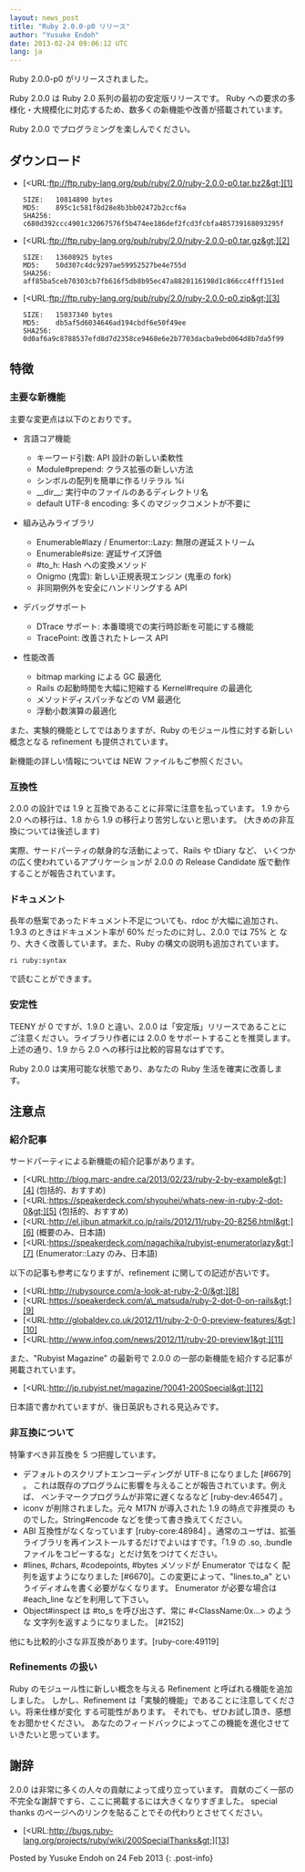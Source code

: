 ```yaml
---
layout: news_post
title: "Ruby 2.0.0-p0 リリース"
author: "Yusuke Endoh"
date: 2013-02-24 09:06:12 UTC
lang: ja
---
```


Ruby 2.0.0-p0 がリリースされました。

Ruby 2.0.0 は Ruby 2.0 系列の最初の安定版リリースです。 Ruby
への要求の多様化・大規模化に対応するため、数多くの新機能や改善が搭載されています。

Ruby 2.0.0 でプログラミングを楽しんでください。

## ダウンロード

* [&lt;URL:ftp://ftp.ruby-lang.org/pub/ruby/2.0/ruby-2.0.0-p0.tar.bz2&gt;][1]

      SIZE:   10814890 bytes
      MD5:    895c1c581f8d28e8b3bb02472b2ccf6a
      SHA256: c680d392ccc4901c32067576f5b474ee186def2fcd3fcbfa485739168093295f

* [&lt;URL:ftp://ftp.ruby-lang.org/pub/ruby/2.0/ruby-2.0.0-p0.tar.gz&gt;][2]

      SIZE:   13608925 bytes
      MD5:    50d307c4dc9297ae59952527be4e755d
      SHA256: aff85ba5ceb70303cb7fb616f5db8b95ec47a8820116198d1c866cc4fff151ed

* [&lt;URL:ftp://ftp.ruby-lang.org/pub/ruby/2.0/ruby-2.0.0-p0.zip&gt;][3]

      SIZE:   15037340 bytes
      MD5:    db5af5d6034646ad194cbdf6e50f49ee
      SHA256: 0d0af6a9c8788537efd8d7d2358ce9468e6e2b7703dacba9ebd064d8b7da5f99

## 特徴

### 主要な新機能

主要な変更点は以下のとおりです。

* 言語コア機能
  * キーワード引数: API 設計の新しい柔軟性
  * Module#prepend: クラス拡張の新しい方法
  * シンボルの配列を簡単に作るリテラル %i
  * \_\_dir\_\_: 実行中のファイルのあるディレクトリ名
  * default UTF-8 encoding: 多くのマジックコメントが不要に

* 組み込みライブラリ
  * Enumerable#lazy / Enumertor::Lazy: 無限の遅延ストリーム
  * Enumerable#size: 遅延サイズ評価
  * \#to\_h: Hash への変換メソッド
  * Onigmo (鬼雲): 新しい正規表現エンジン (鬼車の fork)
  * 非同期例外を安全にハンドリングする API

* デバッグサポート
  * DTrace サポート: 本番環境での実行時診断を可能にする機能
  * TracePoint: 改善されたトレース API

* 性能改善
  * bitmap marking による GC 最適化
  * Rails の起動時間を大幅に短縮する Kernel#require の最適化
  * メソッドディスパッチなどの VM 最適化
  * 浮動小数演算の最適化

また、実験的機能としてではありますが、Ruby のモジュール性に対する新しい 概念となる refinement も提供されています。

新機能の詳しい情報については NEW ファイルもご参照ください。

### 互換性

2\.0.0 の設計では 1.9 と互換であることに非常に注意を払っています。 1.9 から 2.0 への移行は、1.8 から 1.9
の移行より苦労しないと思います。 (大きめの非互換については後述します)

実際、サードパーティの献身的な活動によって、Rails や tDiary など、 いくつかの広く使われているアプリケーションが 2.0.0 の
Release Candidate 版で動作することが報告されています。

### ドキュメント

長年の懸案であったドキュメント不足についても、rdoc が大幅に追加され、 1.9.3 のときはドキュメント率が 60%
だったのに対し、2.0.0 では 75% と なり、大きく改善しています。また、Ruby の構文の説明も追加されています。

    ri ruby:syntax

で読むことができます。

### 安定性

TEENY が 0 ですが、1.9.0 と違い、2.0.0 は「安定版」リリースであることに ご注意ください。ライブラリ作者には 2.0.0
をサポートすることを推奨します。 上述の通り、1.9 から 2.0 への移行は比較的容易なはずです。

Ruby 2.0.0 は実用可能な状態であり、あなたの Ruby 生活を確実に改善します。

## 注意点

### 紹介記事

サードパーティによる新機能の紹介記事があります。

* [&lt;URL:http://blog.marc-andre.ca/2013/02/23/ruby-2-by-example&gt;][4]
  (包括的、おすすめ)
* [&lt;URL:https://speakerdeck.com/shyouhei/whats-new-in-ruby-2-dot-0&gt;][5]
  (包括的、おすすめ)
* [&lt;URL:http://el.jibun.atmarkit.co.jp/rails/2012/11/ruby-20-8256.html&gt;][6]
  (概要のみ、日本語)
* [&lt;URL:https://speakerdeck.com/nagachika/rubyist-enumeratorlazy&gt;][7]
  (Enumerator::Lazy のみ、日本語)

以下の記事も参考になりますが、refinement に関しての記述が古いです。

* [&lt;URL:http://rubysource.com/a-look-at-ruby-2-0/&gt;][8]
* [&lt;URL:https://speakerdeck.com/a\_matsuda/ruby-2-dot-0-on-rails&gt;][9]
* [&lt;URL:http://globaldev.co.uk/2012/11/ruby-2-0-0-preview-features/&gt;][10]
* [&lt;URL:http://www.infoq.com/news/2012/11/ruby-20-preview1&gt;][11]

また、\"Rubyist Magazine\" の最新号で 2.0.0 の一部の新機能を紹介する記事が 掲載されています。

* [&lt;URL:http://jp.rubyist.net/magazine/?0041-200Special&gt;][12]

日本語で書かれていますが、後日英訳もされる見込みです。

### 非互換について

特筆すべき非互換を 5 つ把握しています。

* デフォルトのスクリプトエンコーディングが UTF-8 になりました \[#6679\] 。
  これは既存のプログラムに影響を与えることが報告されています。例えば、 ベンチマークプログラムが非常に遅くなるなど
  \[ruby-dev:46547\] 。
* iconv が削除されました。元々 M17N が導入された 1.9 の時点で非推奨の ものでした。String#encode
  などを使って書き換えてください。
* ABI 互換性がなくなっています \[ruby-core:48984\] 。通常のユーザは、拡張
  ライブラリを再インストールするだけでよいはすです。「1.9 の .so, .bundle ファイルをコピーするな」とだけ気をつけてください。
* \#lines, #chars, #codepoints, #bytes メソッドが Enumerator ではなく
  配列を返すようになりました \[#6670\]。この変更によって、\"lines.to\_a\" というイディオムを書く必要がなくなります。
  Enumerator が必要な場合は #each\_line などを利用して下さい。
* Object#inspect は #to\_s を呼び出さず、常に #&lt;ClassName:0x...&gt; のような
  文字列を返すようになりました。 \[#2152\]

他にも比較的小さな非互換があります。\[ruby-core:49119\]

### Refinements の扱い

Ruby のモジュール性に新しい概念を与える Refinement と呼ばれる機能を追加しました。 しかし、Refinement
は「実験的機能」であることに注意してください。将来仕様が変化 する可能性があります。 それでも、ぜひお試し頂き、感想をお聞かせください。
あなたのフィードバックによってこの機能を進化させていきたいと思っています。

## 謝辞

2\.0.0 は非常に多くの人々の貢献によって成り立っています。 貢献のごく一部の不完全な謝辞ですら、ここに掲載するには大きくなりすぎました。
special thanks のページヘのリンクを貼ることでその代わりとさせてください。

* [&lt;URL:http://bugs.ruby-lang.org/projects/ruby/wiki/200SpecialThanks&gt;][13]

Posted by Yusuke Endoh on 24 Feb 2013
{: .post-info}



[1]: ftp://ftp.ruby-lang.org/pub/ruby/2.0/ruby-2.0.0-p0.tar.bz2 
[2]: ftp://ftp.ruby-lang.org/pub/ruby/2.0/ruby-2.0.0-p0.tar.gz 
[3]: ftp://ftp.ruby-lang.org/pub/ruby/2.0/ruby-2.0.0-p0.zip 
[4]: http://blog.marc-andre.ca/2013/02/23/ruby-2-by-example 
[5]: https://speakerdeck.com/shyouhei/whats-new-in-ruby-2-dot-0 
[6]: http://el.jibun.atmarkit.co.jp/rails/2012/11/ruby-20-8256.html 
[7]: https://speakerdeck.com/nagachika/rubyist-enumeratorlazy 
[8]: http://rubysource.com/a-look-at-ruby-2-0/ 
[9]: https://speakerdeck.com/a_matsuda/ruby-2-dot-0-on-rails 
[10]: http://globaldev.co.uk/2012/11/ruby-2-0-0-preview-features/ 
[11]: http://www.infoq.com/news/2012/11/ruby-20-preview1 
[12]: http://jp.rubyist.net/magazine/?0041-200Special 
[13]: http://bugs.ruby-lang.org/projects/ruby/wiki/200SpecialThanks 
